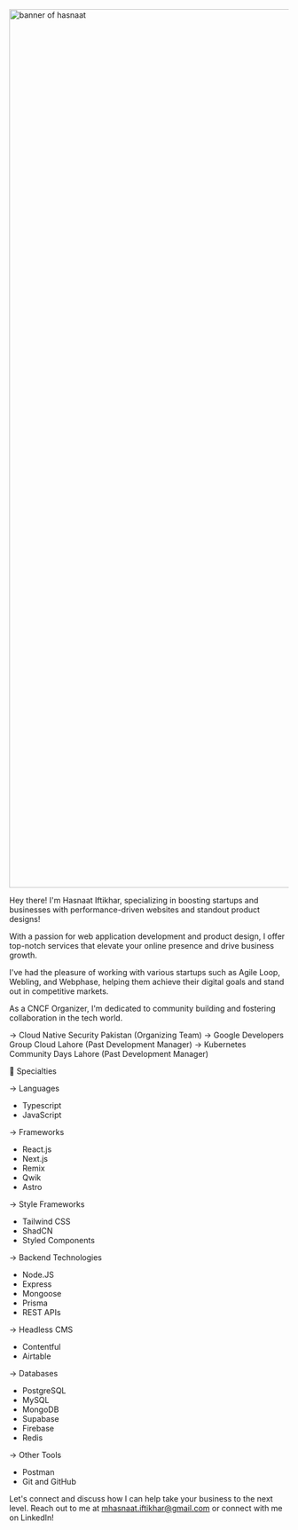 <img width="1584" alt="banner of hasnaat" src="https://github.com/user-attachments/assets/57a310b8-2d4a-4553-9352-21779b32e495">

Hey there! I'm Hasnaat Iftikhar, specializing in boosting startups and businesses with performance-driven websites and standout product designs!

With a passion for web application development and product design, I offer top-notch services that elevate your online presence and drive business growth.

I've had the pleasure of working with various startups such as Agile Loop, Webling, and Webphase, helping them achieve their digital goals and stand out in competitive markets.

As a CNCF Organizer, I'm dedicated to community building and fostering collaboration in the tech world. 

→ Cloud Native Security Pakistan (Organizing Team)
→ Google Developers Group Cloud Lahore (Past Development Manager)
→ Kubernetes Community Days Lahore (Past Development Manager)

🚩 Specialties

→ Languages
- Typescript
- JavaScript

→ Frameworks
- React.js
- Next.js
- Remix
- Qwik
- Astro

→ Style Frameworks
- Tailwind CSS
- ShadCN
- Styled Components

→ Backend Technologies
- Node.JS
- Express
- Mongoose
- Prisma
- REST APIs

→ Headless CMS
- Contentful
- Airtable

→ Databases
- PostgreSQL
- MySQL
- MongoDB
- Supabase
- Firebase
- Redis

→ Other Tools
- Postman
- Git and GitHub

Let's connect and discuss how I can help take your business to the next level. 
Reach out to me at mhasnaat.iftikhar@gmail.com or connect with me on LinkedIn!
